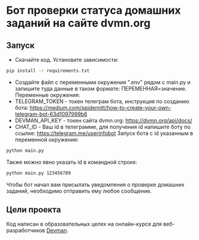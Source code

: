 # Бот проверки статуса домашних заданий на сайте dvmn.org

 ## Запуск

 - Скачайте код. Установите зависимости:
 ```sh
pip install -r requirements.txt
```
- Создайте файл с переменными окружения ".env" рядом с main.py и запишите туда данные в таком формате: ПЕРЕМЕННАЯ=значение.
Переменные окружения:
- TELEGRAM_TOKEN - токен телеграм бота, инструкция по созданию бота: https://medium.com/spidernitt/how-to-create-your-own-telegram-bot-63d1097999b6
- DEVMAN_API_KEY - токен сайта dvmn.org: https://dvmn.org/api/docs/
- CHAT_ID - Ваш id в телеграмме, для получения id напишите боту по ссылке: https://telegram.me/userinfobot
Запуск бота с id указанным в переменной окружения:
```sh
python main.py
```
Также можно явно указать id в командной строке:
```sh
python main.py 123456789
```
 Чтобы бот начал вам присылать уведомления о проверке домашних заданий, необходимо отправить ему любое сообщение.

 ## Цели проекта

Код написан в образовательных целях на онлайн-курсе для веб-разработчиков [Devman](https://dvmn.org).